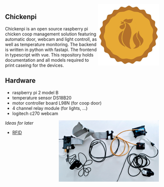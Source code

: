 <img align="right" alt="chickenpi lgoo" src="https://github.com/joergsesterhenn/chickenpi/raw/master/chickenpi.png" height="200">

## Chickenpi

Chickenpi is an open source raspberry pi chicken coop management solution featuring automatic door, webcam and light controll, as well as temperature monitoring.
The backend is written in python with fastapi. The frontend in typescript with vue.
This repository holds documentation and all models required to print caseing for the devices.

## Hardware

- raspberry pi 2 model B
- temperature sensor DS18B20
- motor controller board L98N (for coop door)
- 4 channel relay module (for lights, ...)
- logitech c270 webcam

<img align="right" alt="chickenpi lgoo" src="https://github.com/joergsesterhenn/chickenpi/raw/master/chickenpi/images/setup_complete.jpg" height="200">

_Ideas for later_

- [RFID](http://www.sunspot.co.uk/Projects/RFID/Chickens_RFID.html)
